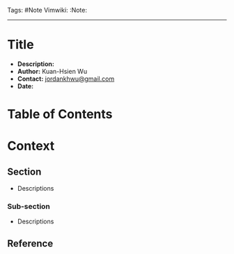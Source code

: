 Tags: #Note
Vimwiki: :Note:

---

# Title
- __Description:__
- __Author:__ Kuan-Hsien Wu
- __Contact:__ jordankhwu@gmail.com
- __Date:__

# Table of Contents

# Context

## Section
- Descriptions

### Sub-section
- Descriptions

## Reference
